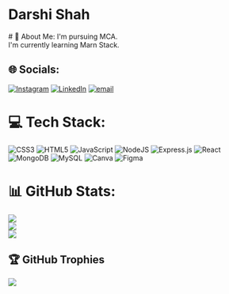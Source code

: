 <h1>Darshi Shah</h1>
# 💫 About Me:
I'm pursuing MCA.<br>I'm currently learning Marn Stack.<br>


## 🌐 Socials:
[![Instagram](https://img.shields.io/badge/Instagram-%23E4405F.svg?logo=Instagram&logoColor=white)](https://instagram.com/darshiii__9) [![LinkedIn](https://img.shields.io/badge/LinkedIn-%230077B5.svg?logo=linkedin&logoColor=white)](https://linkedin.com/in/darshi-shah-49a63b257) [![email](https://img.shields.io/badge/Email-D14836?logo=gmail&logoColor=white)](mailto:shahdarshi910@gmail.com) 

# 💻 Tech Stack:
![CSS3](https://img.shields.io/badge/css3-%231572B6.svg?style=for-the-badge&logo=css3&logoColor=white) ![HTML5](https://img.shields.io/badge/html5-%23E34F26.svg?style=for-the-badge&logo=html5&logoColor=white) ![JavaScript](https://img.shields.io/badge/javascript-%23323330.svg?style=for-the-badge&logo=javascript&logoColor=%23F7DF1E) ![NodeJS](https://img.shields.io/badge/node.js-6DA55F?style=for-the-badge&logo=node.js&logoColor=white) ![Express.js](https://img.shields.io/badge/express.js-%23404d59.svg?style=for-the-badge&logo=express&logoColor=%2361DAFB) ![React](https://img.shields.io/badge/react-%2320232a.svg?style=for-the-badge&logo=react&logoColor=%2361DAFB) ![MongoDB](https://img.shields.io/badge/MongoDB-%234ea94b.svg?style=for-the-badge&logo=mongodb&logoColor=white) ![MySQL](https://img.shields.io/badge/mysql-4479A1.svg?style=for-the-badge&logo=mysql&logoColor=white) ![Canva](https://img.shields.io/badge/Canva-%2300C4CC.svg?style=for-the-badge&logo=Canva&logoColor=white) ![Figma](https://img.shields.io/badge/figma-%23F24E1E.svg?style=for-the-badge&logo=figma&logoColor=white)
# 📊 GitHub Stats:
![](https://github-readme-stats.vercel.app/api?username=Darshi&theme=default&hide_border=false&include_all_commits=false&count_private=false)<br/>
![](https://github-readme-streak-stats.herokuapp.com/?user=Darshi&theme=default&hide_border=false)<br/>
![](https://github-readme-stats.vercel.app/api/top-langs/?username=Darshi&theme=default&hide_border=false&include_all_commits=false&count_private=false&layout=compact)

## 🏆 GitHub Trophies
![](https://github-profile-trophy.vercel.app/?username=Darshi&theme=default&no-frame=false&no-bg=false&margin-w=4)

<!-- Proudly created with GPRM ( https://gprm.itsvg.in ) -->
